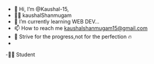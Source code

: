 - 👋 Hi, I’m @Kaushal-15,
- 😶‍🌫️  kaushalShanmugam
- 🌱 I’m currently learning WEB DEV...
- 📫 How to reach me kaushalshanmugam15@gmail.com
- 👀 Strive for the progress,not for the perfection 🔥
- 
-👨‍🎓 Student


<!---
Kaushal-15/Kaushal-15 is a ✨ special ✨ repository because its `README.md` (this file) appears on your GitHub profile.
You can click the Preview link to take a look at your changes.
--->
